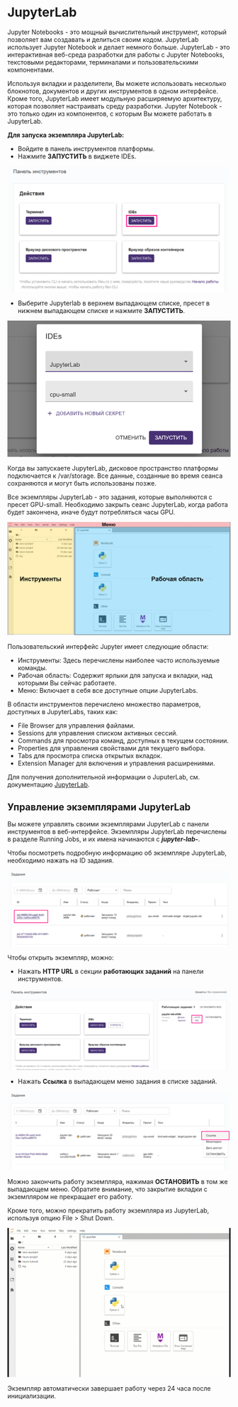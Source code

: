 # JupyterLab

Jupyter Notebooks - это мощный вычислительный инструмент, который позволяет вам создавать и делиться своим кодом. JupyterLab использует Jupyter Notebook и делает немного больше. JupyterLab - это интерактивная веб-среда разработки для работы с Jupyter Notebooks, текстовыми редакторами, терминалами и пользовательскими компонентами.

Используя вкладки и разделители, Вы можете использовать несколько блокнотов, документов и других инструментов в одном интерфейсе. Кроме того, JupyterLab имеет модульную расширяемую архитектуру, которая позволяет настраивать среду разработки. Jupyter Notebook - это только один из компонентов, с которым Вы можете работать в JupyterLab.

**Для запуска экземпляра JupyterLab:**

* Войдите в панель инструментов платформы.
* Нажмите **ЗАПУСТИТЬ** в виджете IDEs.

![](../.gitbook/assets/image%20%28177%29.png)

* Выберите Jupyterlab в верхнем выпадающем списке, пресет в нижнем выпадающем списке и нажмите **ЗАПУСТИТЬ**.

![](../.gitbook/assets/image%20%2845%29.png)

Когда вы запускаете JupyterLab, дисковое пространство платформы подключается к /var/storage. Все данные, созданные во время сеанса сохраняются и могут быть использованы позже.

Все экземпляры JupyterLab - это задания, которые выполняются с пресет GPU-small. Необходимо закрыть сеанс JupyterLab, когда работа будет закончена, иначе будут потребляться часы GPU. 

![](../.gitbook/assets/image%20%283%29.png)

Пользовательский интерфейс Jupyter имеет следующие области:

* Инструменты: Здесь перечислены наиболее часто используемые команды.
* Рабочая область: Содержит ярлыки для запуска и вкладки, над которыми Вы сейчас работаете.
* Меню: Включает в себя все доступные опции JupyterLabs.

В области инструментов перечислено множество параметров, доступных в JupyterLabs, таких как:

* File Browser для управления файлами.
* Sessions для управления списком активных сессий.
* Commands для просмотра команд, доступных в текущем состоянии.
* Properties для управления свойствами для текущего выбора.
* Tabs для просмотра списка открытых вкладок.
* Extension Manager для включения и управления расширениями.

Для получения дополнительной информации о JuputerLab, см. документацию [JupyterLab](https://jupyterlab.readthedocs.io/en/stable/).

## Управление экземплярами JupyterLab

Вы можете управлять своими экземплярами JupyterLab с панели инструментов в веб-интерфейсе. Экземпляры JupyterLab перечислены в разделе Running Jobs, и их имена начинаются с _**jupyter-lab-**_. 

Чтобы посмотреть подробную информацию об экземпляре JupyterLab, необходимо нажать на ID задания.

![](../.gitbook/assets/image%20%28187%29.png)

Чтобы открыть экземпляр, можно:

* Нажать **HTTP URL** в секции **работающих заданий** на панели инструментов.

![](../.gitbook/assets/image%20%28186%29.png)

* Нажать **Ссылка** в выпадающем меню задания в списке заданий.

![](../.gitbook/assets/image%20%28191%29.png)

Можно закончить работу экземпляра, нажимая **ОСТАНОВИТЬ** в том же выпадающем меню. Обратите внимание, что закрытие вкладки с экземпляром не прекращает его работу.

Кроме того, можно прекратить работу экземпляра из JupyterLab, используя опцию File &gt; Shut Down.

![](../.gitbook/assets/JL_shutdown.gif)

Экземпляр автоматически завершает работу через 24 часа после инициализации.

